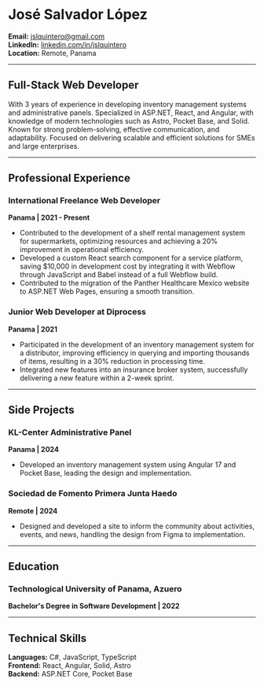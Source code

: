 # José Salvador López

**Email:** jslquintero@gmail.com  
**LinkedIn:** [linkedin.com/in/jslquintero](https://linkedin.com/in/jslquintero)  
**Location:** Remote, Panama  

---

## Full-Stack Web Developer

With 3 years of experience in developing inventory management systems and administrative panels. Specialized in ASP.NET, React, and Angular, with knowledge of modern technologies such as Astro, Pocket Base, and Solid. Known for strong problem-solving, effective communication, and adaptability. Focused on delivering scalable and efficient solutions for SMEs and large enterprises.

---

## Professional Experience

### International Freelance Web Developer
**Panama | 2021 - Present**

- Contributed to the development of a shelf rental management system for supermarkets, optimizing resources and achieving a 20% improvement in operational efficiency.
- Developed a custom React search component for a service platform, saving $10,000 in development cost by integrating it with Webflow through JavaScript and Babel instead of a full Webflow build.
- Contributed to the migration of the Panther Healthcare Mexico website to ASP.NET Web Pages, ensuring a smooth transition.

### Junior Web Developer at Diprocess
**Panama | 2021**

- Participated in the development of an inventory management system for a distributor, improving efficiency in querying and importing thousands of items, resulting in a 30% reduction in processing time.
- Integrated new features into an insurance broker system, successfully delivering a new feature within a 2-week sprint.

---

## Side Projects

### KL-Center Administrative Panel
**Panama | 2024**

- Developed an inventory management system using Angular 17 and Pocket Base, leading the design and implementation.

### Sociedad de Fomento Primera Junta Haedo
**Remote | 2024**

- Designed and developed a site to inform the community about activities, events, and news, handling the design from Figma to implementation.

---

## Education

### Technological University of Panama, Azuero
**Bachelor's Degree in Software Development | 2022**

---

## Technical Skills

**Languages:** C#, JavaScript, TypeScript  
**Frontend:** React, Angular, Solid, Astro  
**Backend:** ASP.NET Core, Pocket Base
